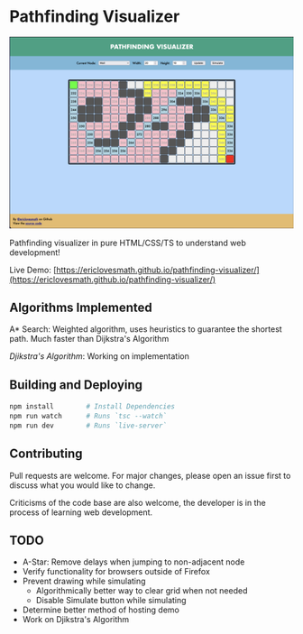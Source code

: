 # Pathfinding Visualizer

![A-Star Example](img/AStarExample.png)

Pathfinding visualizer in pure HTML/CSS/TS to understand web development!

Live Demo: [https://ericlovesmath.github.io/pathfinding-visualizer/](https://ericlovesmath.github.io/pathfinding-visualizer/)

## Algorithms Implemented

A\* Search: Weighted algorithm, uses heuristics to guarantee the shortest path. Much faster than Dijkstra's Algorithm

*Djikstra's Algorithm*: Working on implementation

## Building and Deploying

```bash
npm install        # Install Dependencies
npm run watch      # Runs `tsc --watch`
npm run dev        # Runs `live-server`

```

## Contributing 

Pull requests are welcome. For major changes, please open an issue first to discuss what you would like to change.

Criticisms of the code base are also welcome, the developer is in the process of learning web development.

## TODO

- A-Star: Remove delays when jumping to non-adjacent node
- Verify functionality for browsers outside of Firefox
- Prevent drawing while simulating
    - Algorithmically better way to clear grid when not needed
    - Disable Simulate button while simulating
- Determine better method of hosting demo
- Work on Djikstra's Algorithm

